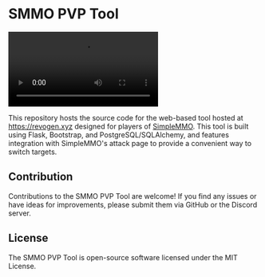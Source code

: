 # SMMO PVP Tool
<video src='https://user-images.githubusercontent.com/35003073/245434109-6d97bea1-df21-412f-a458-957fe4f16639.mp4'/></video>

This repository hosts the source code for the web-based tool hosted at https://revogen.xyz designed for players of [SimpleMMO](https://web.simple-mmo.com/). This tool is built using Flask, Bootstrap, and PostgreSQL/SQLAlchemy, and features integration with SimpleMMO's attack page to provide a convenient way to switch targets.

## Contribution
Contributions to the SMMO PVP Tool are welcome! If you find any issues or have ideas for improvements, please submit them via GitHub or the Discord server.

## License
The SMMO PVP Tool is open-source software licensed under the MIT License.
